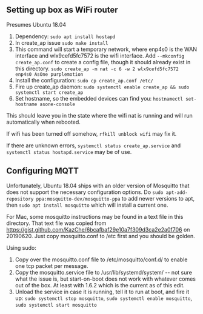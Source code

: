 ## Setting up box as WiFi router

Presumes Ubuntu 18.04

1) Dependency: `sudo apt install hostapd`
1) In create_ap issue `sudo make install`
1) This command will start a temporary network, where enp4s0 is the WAN interface and wlx9cefd5fc7572 is the wifi interface. Add `--mkconfig create_ap.conf` to create a config file, though it should already exist in this directory. `sudo create_ap -m nat -c 6 -w 2 wlx9cefd5fc7572 enp4s0 AsOne purplemotion`
1) Install the configuration: `sudo cp create_ap.conf /etc/`
1) Fire up create_ap daemon: `sudo systemctl enable create_ap && sudo systemctl start create_ap`
1) Set hostname, so the embedded devices can find you: `hostnamectl set-hostname asone-console`

This should leave you in the state where the wifi nat is running and will run automatically when rebooted.

If wifi has been turned off somehow, `rfkill unblock wifi` may fix it.

If there are unknown errors, `systemctl status create_ap.service` and `systemctl status hostapd.service` may be of use.

## Configuring MQTT

Unfortunately, Ubuntu 18.04 ships with an older version of Mosquitto that does not support the necessary configuration options. Do `sudo apt-add-repository ppa:mosquitto-dev/mosquitto-ppa` to add newer versions to apt, then `sudo apt install mosquitto` which will install a current one.

For Mac, some mosquitto instructions may be found in a text file in this directory. That text file was copied from https://gist.github.com/KazChe/6bcafbaf29e10a7f309d3ca2e2a0f706 on 20190620. Just copy mosquitto.conf to /etc first and you should be golden.

Using sudo:
1) Copy over the mosquitto.conf file to /etc/mosquitto/conf.d/ to enable one tcp packet per message.
1) Copy the mosquitto.service file to /usr/lib/systemd/system/ -- not sure what the issue is, but start-on-boot does not work with whatever comes out of the box. At least with 1.6.2 which is the current as of this edit.
1) Unload the service in case it is running, tell it to run at boot, and fire it up: `sudo systemctl stop mosquitto`, `sudo systemctl enable mosquitto`, `sudo systemctl start mosquitto`

